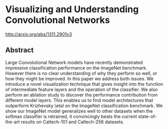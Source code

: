 # Visualizing and Understanding Convolutional Networks
http://arxiv.org/abs/1311.2901v3
## Abstract
Large Convolutional Network models have recently demonstrated impressive classification performance on the ImageNet benchmark. However there is no clear understanding of why they perform so well, or how they might be improved. In this paper we address both issues. We introduce a novel visualization technique that gives insight into the function of intermediate feature layers and the operation of the classifier. We also perform an ablation study to discover the performance contribution from different model layers. This enables us to find model architectures that outperform Krizhevsky \etal on the ImageNet classification benchmark. We show our ImageNet model generalizes well to other datasets when the softmax classifier is retrained, it convincingly beats the current state-of-the-art results on Caltech-101 and Caltech-256 datasets.